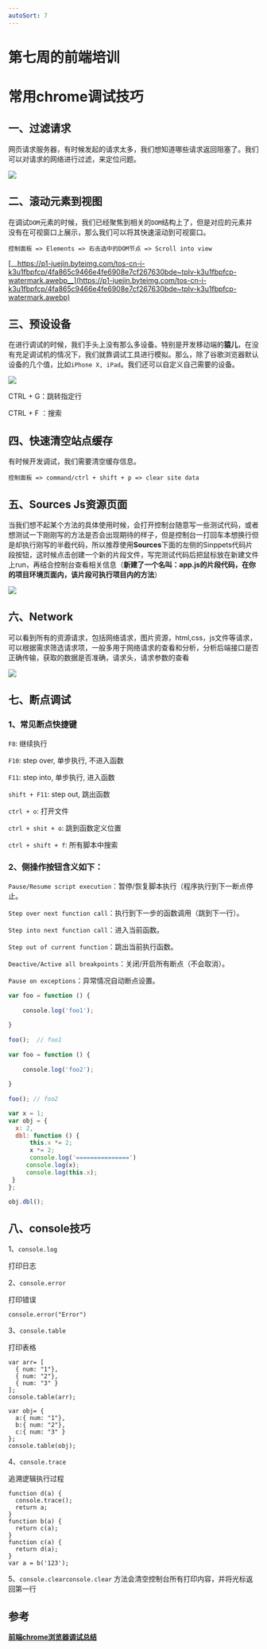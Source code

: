 ```yaml
---
autoSort: 7
---
```

# 第七周的前端培训
# 常用chrome调试技巧

## 一、过滤请求

网页请求服务器，有时候发起的请求太多，我们想知道哪些请求返回阻塞了。我们可以对请求的网络进行过滤，来定位问题。

![](https://tcs-devops.aliyuncs.com/storage/112c7919dcb94be762125bca81be41723698?Signature=eyJhbGciOiJIUzI1NiIsInR5cCI6IkpXVCJ9.eyJBcHBJRCI6IjVlNzQ4MmQ2MjE1MjJiZDVjN2Y5YjMzNSIsIl9hcHBJZCI6IjVlNzQ4MmQ2MjE1MjJiZDVjN2Y5YjMzNSIsIl9vcmdhbml6YXRpb25JZCI6IiIsImV4cCI6MTY1MjUwMDg0NiwiaWF0IjoxNjUxODk2MDQ2LCJyZXNvdXJjZSI6Ii9zdG9yYWdlLzExMmM3OTE5ZGNiOTRiZTc2MjEyNWJjYTgxYmU0MTcyMzY5OCJ9.WoYepzAU6T-NQIiFrFlvjBxhGSuVgiK5zZxYlAxV3zs&download=image.png "")

## 二、滚动元素到视图

在调试`DOM`元素的时候，我们已经聚焦到相关的`DOM`结构上了，但是对应的元素并没有在可视窗口上展示，那么我们可以将其快速滚动到可视窗口。

```text
控制面板 => Elements => 右击选中的DOM节点 => Scroll into view
```

[__https://p1-juejin.byteimg.com/tos-cn-i-k3u1fbpfcp/4fa865c9466e4fe6908e7cf267630bde~tplv-k3u1fbpfcp-watermark.awebp__](https://p1-juejin.byteimg.com/tos-cn-i-k3u1fbpfcp/4fa865c9466e4fe6908e7cf267630bde~tplv-k3u1fbpfcp-watermark.awebp)

## 三、预设设备

在进行调试的时候，我们手头上没有那么多设备。特别是开发移动端的**猿儿**，在没有充足调试机的情况下，我们就靠调试工具进行模拟。那么，除了谷歌浏览器默认设备的几个值，比如`iPhone X, iPad`。我们还可以自定义自己需要的设备。



![](https://tcs-devops.aliyuncs.com/storage/112c8603e92e8a1d21bafb966553cb62486a?Signature=eyJhbGciOiJIUzI1NiIsInR5cCI6IkpXVCJ9.eyJBcHBJRCI6IjVlNzQ4MmQ2MjE1MjJiZDVjN2Y5YjMzNSIsIl9hcHBJZCI6IjVlNzQ4MmQ2MjE1MjJiZDVjN2Y5YjMzNSIsIl9vcmdhbml6YXRpb25JZCI6IiIsImV4cCI6MTY1MjUwMDg0NiwiaWF0IjoxNjUxODk2MDQ2LCJyZXNvdXJjZSI6Ii9zdG9yYWdlLzExMmM4NjAzZTkyZThhMWQyMWJhZmI5NjY1NTNjYjYyNDg2YSJ9.nYw37fOUjCUeunEzZ6rp0tl4FwKFLjqGSOeIcI6hlkk&download=image.png "")

CTRL + G：跳转指定行

CTRL + F ：搜索

## 四、快速清空站点缓存

有时候开发调试，我们需要清空缓存信息。

```text
控制面板 => command/ctrl + shift + p => clear site data
```

## 五、**Sources** Js资源页面

当我们想不起某个方法的具体使用时候，会打开控制台随意写一些测试代码，或者想测试一下刚刚写的方法是否会出现期待的样子，但是控制台一打回车本想换行但是却执行刚写的半截代码，所以推荐使用**Sources**下面的左侧的Sinppets代码片段按钮，这时候点击创建一个新的片段文件，写完测试代码后把鼠标放在新建文件上run，再结合控制台查看相关信息（**新建了一个名叫：app.js的片段代码，在你的项目环境页面内，该片段可执行项目内的方法**）

![](https://tcs-devops.aliyuncs.com/storage/112c45d8bdab5358b91cae7e0c70c9cf10d3?Signature=eyJhbGciOiJIUzI1NiIsInR5cCI6IkpXVCJ9.eyJBcHBJRCI6IjVlNzQ4MmQ2MjE1MjJiZDVjN2Y5YjMzNSIsIl9hcHBJZCI6IjVlNzQ4MmQ2MjE1MjJiZDVjN2Y5YjMzNSIsIl9vcmdhbml6YXRpb25JZCI6IiIsImV4cCI6MTY1MjUwMDg0NiwiaWF0IjoxNjUxODk2MDQ2LCJyZXNvdXJjZSI6Ii9zdG9yYWdlLzExMmM0NWQ4YmRhYjUzNThiOTFjYWU3ZTBjNzBjOWNmMTBkMyJ9.qZI5QSEBWCK_BvvrFYShBapXKvZC0uV-omfQWTmcLGs&download=image.png "")

## 六、Network

可以看到所有的资源请求，包括网络请求，图片资源，html,css，js文件等请求，可以根据需求筛选请求项，一般多用于网络请求的查看和分析，分析后端接口是否正确传输，获取的数据是否准确，请求头，请求参数的查看

![](https://tcs-devops.aliyuncs.com/storage/112c0da917c92337baf89e9b0f4f8148f461?Signature=eyJhbGciOiJIUzI1NiIsInR5cCI6IkpXVCJ9.eyJBcHBJRCI6IjVlNzQ4MmQ2MjE1MjJiZDVjN2Y5YjMzNSIsIl9hcHBJZCI6IjVlNzQ4MmQ2MjE1MjJiZDVjN2Y5YjMzNSIsIl9vcmdhbml6YXRpb25JZCI6IiIsImV4cCI6MTY1MjUwMDg0NiwiaWF0IjoxNjUxODk2MDQ2LCJyZXNvdXJjZSI6Ii9zdG9yYWdlLzExMmMwZGE5MTdjOTIzMzdiYWY4OWU5YjBmNGY4MTQ4ZjQ2MSJ9.RXoJjwCgG6mWkEACA_9oJPcXjH9Q328f8iXA-9EXWg8&download=image.png "")

## 七、断点调试

### 1、常见断点快捷键

`F8`: 继续执行 

`F10`: step over, 单步执行, 不进入函数

`F11`: step into, 单步执行, 进入函数 

`shift + F11`: step out, 跳出函数

`ctrl + o`: 打开文件 

`ctrl + shit + o`: 跳到函数定义位置

`ctrl + shift + f`: 所有脚本中搜索

### 2、侧操作按钮含义如下：

`Pause/Resume script execution`：暂停/恢复脚本执行（程序执行到下一断点停止。

`Step over next function call`：执行到下一步的函数调用（跳到下一行）。

`Step into next function call`：进入当前函数。

`Step out of current function`：跳出当前执行函数。

`Deactive/Active all breakpoints`：关闭/开启所有断点（不会取消）。 

`Pause on exceptions`：异常情况自动断点设置。

```javascript
var foo = function () {
​
    console.log('foo1');
​
}
​
foo();  // foo1
​
var foo = function () {
​
    console.log('foo2');
​
}
​
foo(); // foo2
```

```javascript
var x = 1;
var obj = {
  x: 2,
  dbl: function () {
      this.x *= 2;
      x *= 2;
      console.log('===============')
     console.log(x);
     console.log(this.x);
 }
};

obj.dbl();

```

## 八、console技巧

1、`console.log`

打印日志

2、`console.error`

打印错误

```text
console.error("Error")
```

3、`console.table`

打印表格

```text
var arr= [ 
  { num: "1"},
  { num: "2"}, 
  { num: "3" }
];
console.table(arr);
​
var obj= {
  a:{ num: "1"},
  b:{ num: "2"},
  c:{ num: "3" }
};
console.table(obj);
```

4、`console.trace`

追溯逻辑执行过程

```text
function d(a) { 
  console.trace();
  return a;
}
function b(a) { 
  return c(a);
}
function c(a) { 
  return d(a);
}
var a = b('123');
```

5、`console.clearconsole.clear` 方法会清空控制台所有打印内容，并将光标返回第一行



## 参考

[__前端chrome浏览器调试总结​__](https://www.jianshu.com/p/b25c5b88baf5)



